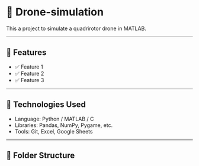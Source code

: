 # 🔧 Drone-simulation

This a project to simulate a quadrirotor drone in MATLAB.

---

## 📌 Features

- ✅ Feature 1
- ✅ Feature 2
- ✅ Feature 3

---

## 🧠 Technologies Used

- Language: Python / MATLAB / C
- Libraries: Pandas, NumPy, Pygame, etc.
- Tools: Git, Excel, Google Sheets

---

## 📁 Folder Structure

